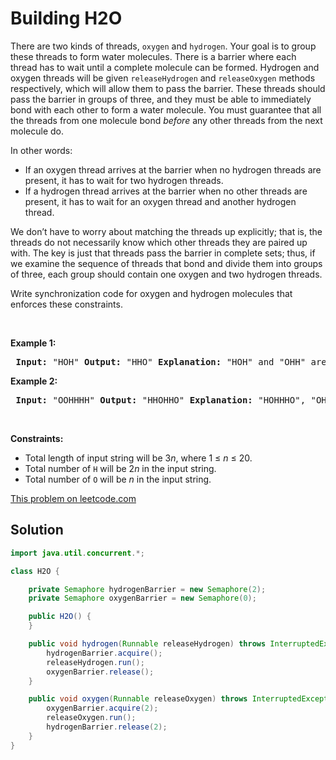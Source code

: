 # Building H2O

<p>There are two kinds of threads, <code>oxygen</code> and <code>hydrogen</code>. Your goal is to group these threads to form water molecules.&nbsp;There is a barrier where each thread has to&nbsp;wait until a complete molecule can be formed. Hydrogen and oxygen threads will be given <code>releaseHydrogen</code>&nbsp;and <code>releaseOxygen</code>&nbsp;methods respectively, which will allow them to pass the barrier. These threads should pass the barrier in groups of three, and they must be able to immediately bond with each other to form a water molecule.&nbsp;You must guarantee that all the threads from one molecule bond <em>before</em> any other threads from the next molecule do.</p> <p>In other words:</p> <ul> <li>If an oxygen thread arrives at the barrier when no hydrogen threads are present, it has to wait for two hydrogen threads.</li> <li>If a hydrogen thread arrives at the barrier when no other threads are present, it has to wait for an oxygen thread and another hydrogen thread.</li> </ul> <p>We don&rsquo;t have to worry about matching the threads up explicitly; that is, the threads do not necessarily know which other threads they are paired up with. The key is just that threads pass the barrier in complete sets; thus, if we examine the sequence of threads that bond and divide them into groups of three, each group should contain one oxygen and two hydrogen threads.</p> <p>Write synchronization code for oxygen and hydrogen molecules that enforces these constraints.</p> <div> <p>&nbsp;</p> </div> <div> <p><strong>Example 1:</strong></p> <pre> <strong>Input: </strong><span id="example-input-1-1">&quot;HOH&quot;</span> <strong>Output: </strong><span id="example-output-1">&quot;HHO&quot; <strong>Explanation:</strong> &quot;HOH&quot; and &quot;OHH&quot; are also valid answers.</span> </pre> <div> <p><strong>Example 2:</strong></p> <pre> <strong>Input: </strong><span id="example-input-1-1">&quot;OOHHHH&quot;</span> <strong>Output: </strong><span id="example-output-1">&quot;HHOHHO&quot; <strong>Explanation:</strong> &quot;HOHHHO&quot;, &quot;OHHHHO&quot;, &quot;HHOHOH&quot;, &quot;HOHHOH&quot;, &quot;OHHHOH&quot;, &quot;HHOOHH&quot;, &quot;HOHOHH&quot; and &quot;OHHOHH&quot; are also valid answers.</span> </pre> </div> </div> <p>&nbsp;</p> <p><strong>Constraints:</strong></p> <ul> <li>Total length of input string will be 3<em>n</em>, where 1 &le;&nbsp;<em>n</em>&nbsp;&le; 20.</li> <li>Total number of <code>H</code> will be 2<em>n</em>&nbsp;in the input string.</li> <li>Total number of <code>O</code> will&nbsp;be <em>n</em>&nbsp;in the input&nbsp;string.</li> </ul>

[This problem on leetcode.com](https://leetcode.com/problems/building-h2o/)

## Solution

```java
import java.util.concurrent.*;

class H2O {

    private Semaphore hydrogenBarrier = new Semaphore(2);
    private Semaphore oxygenBarrier = new Semaphore(0);

    public H2O() {
    }

    public void hydrogen(Runnable releaseHydrogen) throws InterruptedException {
        hydrogenBarrier.acquire();
        releaseHydrogen.run();
        oxygenBarrier.release();
    }

    public void oxygen(Runnable releaseOxygen) throws InterruptedException {
        oxygenBarrier.acquire(2);
		releaseOxygen.run();
        hydrogenBarrier.release(2);
    }
}
```
